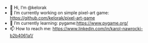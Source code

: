 - 👋 Hi, I’m @kelorak
- 🔭 I’m currently working on simple pixel-art game: https://github.com/kelorak/pixel-art-game
- 🌱 I’m currently learning: pygame:https://www.pygame.org/
- 📫 How to reach me: https://www.linkedin.com/in/karol-nawrocki-b2b4061a1/
